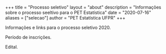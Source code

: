+++
title = "Processo seletivo"
layout = "about"
description = "Informações sobre o processo seeltivo para o PET Estatística"
date = "2020-07-16"
aliases = ["selecao"]
author = "PET Estatística UFPR"
+++

Informações e links para o processo seletivo 2020.

Período de inscrições.

Edital.
